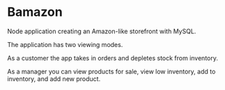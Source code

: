 # Bamazon

Node application creating an Amazon-like storefront with MySQL. 

The application has two viewing modes.

As a customer the app takes in orders and depletes stock from inventory. 

As a manager you can view products for sale, view low inventory, add to inventory, and add new product.

